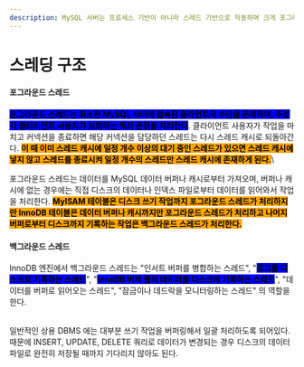 ```yaml
---
description: MySQL 서버는 프로세스 기반이 아니라 스레드 기반으로 작동하며 크게 포그라운드 스레드와 백그라운드 스레드로 구분된다.
---
```


# 스레딩 구조

#### 포그라운드 스레드

<mark style="background-color:blue;">**포그라운드 스레드는 최소한 MySQL 서버에 접속된 클라언트의 수만큼 존재하며, 주로 각 클라이언트 사용자가 요청하는 쿼리 문장을 처리한다**</mark>. 클라이언트 사용자가 작업을 마치고 커넥션을 종료하면 해당 커넥션을 담당하던 스레드는 다시 스레드 캐시로 되돌아간다. <mark style="background-color:orange;">**이 때 이미 스레드 캐시에 일정 개수 이상의 대기 중인 스레드가 있으면 스레드 캐시에 넣지 않고 스레드를 종료시켜 일정 개수의 스레드만 스레드 캐시에 존재하게 된다.**</mark>\


포그라운드  스레드는 데이터를 MySQL 데이터 버퍼나 캐시로부터 가져오며, 버퍼나 캐시에 없는 경우에는 직접 디스크의 데이터나 인덱스 파일로부터 데이터를 읽어와서 작업을 처리한다. <mark style="background-color:orange;">**MyISAM 테이블은 디스크 쓰기 작업까지 포그라운드 스레드가 처리하지만 InnoDB 테이블은 데이터 버퍼나 캐시까지만 포그라운드 스레드가 처리하고 나머지 버퍼로부터 디스크까지 기록하는 작업은 백그라운드 스레드가 처리한다.**</mark>



#### 백그라운드 스레드

InnoDB 엔진에서 백그라운드 스레드는 "인서트 버퍼를 병합하는 스레드", "<mark style="background-color:blue;">**로그를 디스크로 기록하는 스레드**</mark>", "<mark style="background-color:blue;">**InnoDB 버퍼 풀의 데이터를 디스크에 기록하는 스레드**</mark>", "데이터를 버퍼로 읽어오는 스레드", "잠금이나 데드락을 모니터링하는 스레드" 의 역할을 한다.

\
일반적인 상용 DBMS 에는 대부분 쓰기 작업을 버퍼링해서 일괄 처리하도록 되어있다. 때문에 INSERT, UPDATE, DELETE 쿼리로 데이터가 변경되는 경우 디스크의 데이터 파일로 완전히 저장될 때까지 기다리지 않아도 된다.
